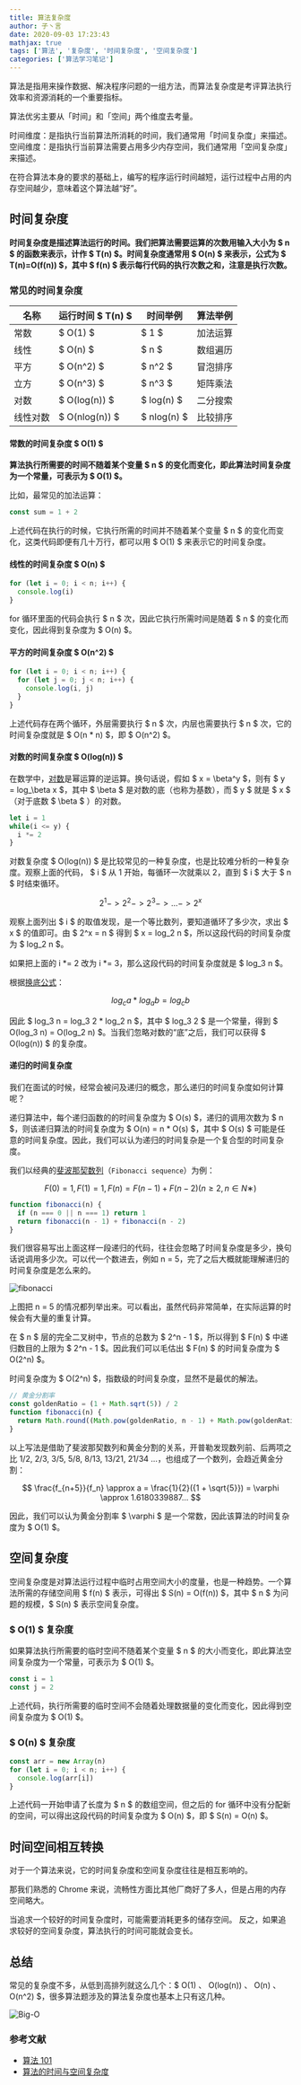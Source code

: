 ```yaml
---
title: 算法复杂度
author: 子丶言
date: 2020-09-03 17:23:43
mathjax: true
tags: ['算法', '复杂度', '时间复杂度', '空间复杂度']
categories: ['算法学习笔记']
---
```


算法是指用来操作数据、解决程序问题的一组方法，而算法复杂度是考评算法执行效率和资源消耗的一个重要指标。

算法优劣主要从「时间」和「空间」两个维度去考量。

时间维度：是指执行当前算法所消耗的时间，我们通常用「时间复杂度」来描述。
空间维度：是指执行当前算法需要占用多少内存空间，我们通常用「空间复杂度」来描述。

在符合算法本身的要求的基础上，编写的程序运行时间越短，运行过程中占用的内存空间越少，意味着这个算法越“好”。

<!-- more -->

## 时间复杂度

**时间复杂度是描述算法运行的时间。我们把算法需要运算的次数用输入大小为 $ n $ 的函数来表示，计作 $ T(n) $。时间复杂度通常用 $ O(n) $ 来表示，公式为 $ T(n)=O(f(n)) $，其中 $ f(n) $ 表示每行代码的执行次数之和，注意是执行次数。**

### 常见的时间复杂度

| 名称    | 运行时间 $ T(n) $ | 时间举例     | 算法举例  |
| ------ | ---------------- | ----------- | ------  |
| 常数    | $ O(1) $         | $ 1 $       | 加法运算 |
| 线性    | $ O(n) $         | $ n $       | 数组遍历 |
| 平方    | $ O(n^2) $       | $ n^2 $     | 冒泡排序 |
| 立方    | $ O(n^3) $       | $ n^3 $     | 矩阵乘法 |
| 对数    | $ O(log(n)) $    | $ log(n) $  | 二分搜索 |
| 线性对数 | $ O(nlog(n)) $   | $ nlog(n) $ | 比较排序 |


#### 常数的时间复杂度 $ O(1) $

**算法执行所需要的时间不随着某个变量 $ n $ 的变化而变化，即此算法时间复杂度为一个常量，可表示为 $ O(1) $。**

比如，最常见的加法运算：

```js
const sum = 1 + 2
```

上述代码在执行的时候，它执行所需的时间并不随着某个变量 $ n $ 的变化而变化，这类代码即便有几十万行，都可以用 $ O(1) $ 来表示它的时间复杂度。


#### 线性的时间复杂度 $ O(n) $

```js
for (let i = 0; i < n; i++) {
  console.log(i)
}
```

for 循环里面的代码会执行 $ n $ 次，因此它执行所需时间是随着 $ n $ 的变化而变化，因此得到复杂度为 $ O(n) $。


#### 平方的时间复杂度 $ O(n^2) $

```js
for (let i = 0; i < n; i++) {
  for (let j = 0; j < n; i++) {
    console.log(i, j)
  }
}
```

上述代码存在两个循环，外层需要执行 $ n $ 次，内层也需要执行 $ n $ 次，它的时间复杂度就是 $ O(n * n) $，即 $ O(n^2) $。


#### 对数的时间复杂度 $ O(log(n)) $

在数学中，[对数](https://zh.wikipedia.org/wiki/%E5%AF%B9%E6%95%B0)是幂运算的逆运算。换句话说，假如 $ x = \beta^y $，则有 $ y = log_\beta x $，其中 $ \beta $ 是对数的底（也称为基数），而 $ y $ 就是 $ x $（对于底数 $ \beta $ ）的对数。

```js
let i = 1
while(i <= y) {
  i *= 2
}
```

对数复杂度 $ O(log(n)) $ 是比较常见的一种复杂度，也是比较难分析的一种复杂度。观察上面的代码， $ i $ 从 1 开始，每循环一次就乘以 2，直到 $ i $ 大于 $ n $ 时结束循环。

$$ 2^1 -> 2^2 -> 2^3 -> ... -> 2^x $$
 
观察上面列出 $ i $ 的取值发现，是一个等比数列，要知道循环了多少次，求出 $ x $ 的值即可。由 $ 2^x = n $ 得到 $ x = log_2 n $，所以这段代码的时间复杂度为 $ log_2 n $。

如果把上面的 i *= 2 改为 i *= 3，那么这段代码的时间复杂度就是 $ log_3 n $。

根据[换底公式](https://zh.wikipedia.org/wiki/%E5%AF%B9%E6%95%B0%E6%81%92%E7%AD%89%E5%BC%8F)：

$$ log_c a * log_a b = log_c b $$

因此 $ log_3 n = log_3 2 * log_2 n $，其中 $ log_3 2 $ 是一个常量，得到 $ O(log_3 n) = O(log_2 n) $。当我们忽略对数的“底”之后，我们可以获得 $ O(log(n)) $ 的复杂度。


#### 递归的时间复杂度

我们在面试的时候，经常会被问及递归的概念，那么递归的时间复杂度如何计算呢？

递归算法中，每个递归函数的的时间复杂度为 $ O(s) $，递归的调用次数为 $ n $，则该递归算法的时间复杂度为 $ O(n) = n * O(s) $，其中 $ O(s) $ 可能是任意的时间复杂度。因此，我们可以认为递归的时间复杂是一个复合型的时间复杂度。

我们以经典的[斐波那契数列](https://zh.wikipedia.org/zh-hans/%E6%96%90%E6%B3%A2%E9%82%A3%E5%A5%91%E6%95%B0%E5%88%97)（`Fibonacci sequence`）为例：

$$ F(0) = 1, F(1) = 1, F(n) = F(n−1) + F(n−2)(n ≥ 2, n \in N ∗) $$

```js
function fibonacci(n) {
  if (n === 0 || n === 1) return 1
  return fibonacci(n - 1) + fibonacci(n - 2)
}
```

我们很容易写出上面这样一段递归的代码，往往会忽略了时间复杂度是多少，换句话说调用多少次。可以代一个数进去，例如 n = 5，完了之后大概就能理解递归的时间复杂度是怎么来的。

![fibonacci](https://gaeacdn.jiliguala.com/devjlgl/tmp/ee51a0178eb6fd03281a77beeec928a3.png)

上图把 n = 5 的情况都列举出来。可以看出，虽然代码非常简单，在实际运算的时候会有大量的重复计算。

在 $ n $ 层的完全二叉树中，节点的总数为 $ 2^n - 1 $，所以得到 $ F(n) $ 中递归数目的上限为 $ 2^n - 1 $。因此我们可以毛估出 $ F(n) $ 的时间复杂度为 $ O(2^n) $。

时间复杂度为 $ O(2^n) $，指数级的时间复杂度，显然不是最优的解法。

```js
// 黄金分割率
const goldenRatio = (1 + Math.sqrt(5)) / 2
function fibonacci(n) {
  return Math.round((Math.pow(goldenRatio, n - 1) + Math.pow(goldenRatio, n)) / Math.sqrt(5))
}
```

以上写法是借助了斐波那契数列和黄金分割的关系，开普勒发现数列前、后两项之比 1/2, 2/3, 3/5, 5/8, 8/13, 13/21, 21/34 ...，也组成了一个数列，会趋近黄金分割：

$$ \frac{f_{n+5}}{f_n} \approx a = \frac{1}{2}({1 + \sqrt{5}}) = \varphi \approx 1.6180339887...  $$

因此，我们可以认为黄金分割率 $ \varphi $ 是一个常数，因此该算法的时间复杂度为 $ O(1) $。


## 空间复杂度

空间复杂度是对算法运行过程中临时占用空间大小的度量，也是一种趋势。一个算法所需的存储空间用 $ f(n) $ 表示，可得出 $ S(n) = O(f(n)) $，其中 $ n $ 为问题的规模，$ S(n) $ 表示空间复杂度。

### $ O(1) $ 复杂度

如果算法执行所需要的临时空间不随着某个变量 $ n $ 的大小而变化，即此算法空间复杂度为一个常量，可表示为 $ O(1) $。

```js
const i = 1
const j = 2
```

上述代码，执行所需要的临时空间不会随着处理数据量的变化而变化，因此得到空间复杂度为 $ O(1) $。

### $ O(n) $ 复杂度

```js
const arr = new Array(n)
for (let i = 0; i < n; i++) {
  console.log(arr[i])
}
```

上述代码一开始申请了长度为 $ n $ 的数组空间，但之后的 for 循环中没有分配新的空间，可以得出这段代码的时间复杂度为 $ O(n) $，即 $ S(n) = O(n) $。


## 时间空间相互转换

对于一个算法来说，它的时间复杂度和空间复杂度往往是相互影响的。

那我们熟悉的 Chrome 来说，流畅性方面比其他厂商好了多人，但是占用的内存空间略大。

当追求一个较好的时间复杂度时，可能需要消耗更多的储存空间。 反之，如果追求较好的空间复杂度，算法执行的时间可能就会变长。


## 总结

常见的复杂度不多，从低到高排列就这么几个：$ O(1) $、$ O(log(n)) $、$ O(n) $、$ O(n^2) $，很多算法题涉及的算法复杂度也基本上只有这几种。

![Big-O](https://gaeacdn.jiliguala.com/devjlgl/tmp/98b80545be56b4774d29b58f8946284b.png)

### 参考文献

- [算法 101](https://101.zoo.team/kai-pian-fu-za-du)
- [算法的时间与空间复杂度](https://zhuanlan.zhihu.com/p/50479555)
